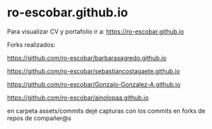 # ro-escobar.github.io

Para visualizar CV y portafolio ir a: https://ro-escobar.github.io

Forks realizados:

https://github.com/ro-escobar/barbarasagredo.github.io

https://github.com/ro-escobar/sebastiancostagaete.github.io

https://github.com/ro-escobar/Gonzalo-Gonzalez-A.github.io

https://github.com/ro-escobar/ainolopaa.github.io


en carpeta assets/commits dejé capturas con los commits en forks de repos de compañer@s